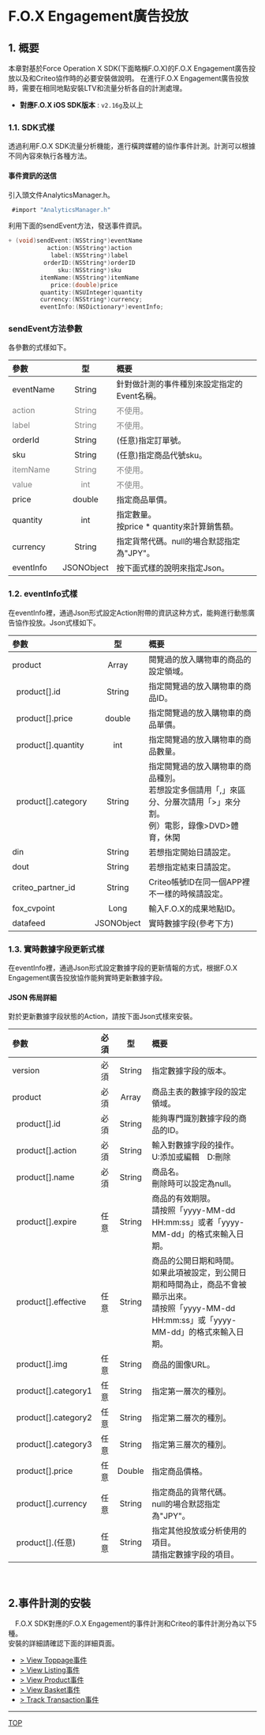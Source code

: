 # F.O.X Engagement廣告投放

## 1. 概要
本章對基於Force Operation X SDK(下面略稱F.O.X)的F.O.X Engagement廣告投放以及和Criteo協作時的必要安裝做說明。
在進行F.O.X Engagement廣告投放時，需要在相同地點安裝LTV和流量分析各自的計測處理。

* **對應F.O.X iOS SDK版本** : `v2.16g`及以上

### 1.1.	SDK式樣

透過利用F.O.X SDK流量分析機能，進行橫跨媒體的協作事件計測。計測可以根據不同內容來執行各種方法。

#### 事件資訊的送信

引入頭文件AnalyticsManager.h。
```objective-c
 #import "AnalyticsManager.h"
```

利用下面的sendEvent方法，發送事件資訊。
```objective-c
+ (void)sendEvent:(NSString*)eventName
           action:(NSString*)action
            label:(NSString*)label
          orderID:(NSString*)orderID
              sku:(NSString*)sku
         itemName:(NSString*)itemName
            price:(double)price
         quantity:(NSUInteger)quantity
         currency:(NSString*)currency;
         eventInfo:(NSDictionary*)eventInfo;
```

### sendEvent方法參數

各參數的式樣如下。

| 參數 | 型 | 概要 |
|:----------|:-----------:|:------------|
|eventName|String|針對做計測的事件種別來設定指定的Event名稱。|
|<span style="color:grey">action|<span style="color:grey">String|<span style="color:grey">不使用。|
|<span style="color:grey">label	|<span style="color:grey">String|<span style="color:grey">不使用。||orderId|String|(任意)指定訂單號。||sku	|String|(任意)指定商品代號sku。||<span style="color:grey">itemName|<span style="color:grey">String|<span style="color:grey">不使用。||<span style="color:grey">value	|<span style="color:grey">int|<span style="color:grey">不使用。||price|double|	指定商品單價。||quantity|int|	指定數量。<br>按price * quantity來計算銷售額。||currency|String|指定貨幣代碼。null的場合默認指定為"JPY"。||eventInfo|JSONObject|按下面式樣的說明來指定Json。|

### 1.2. eventInfo式樣
在eventInfo裡，通過Json形式設定Action附帶的資訊这种方式，能夠進行動態廣告協作投放。Json式樣如下。

| 參數 | 型 | 概要 |
|:----------|:-----------:|:------------|
|product|Array|閱覽過的放入購物車的商品的設定領域。|
|&nbsp;&nbsp;product[].id|String|指定閱覽過的放入購物車的商品ID。|
|&nbsp;&nbsp;product[].price|double|指定閱覽過的放入購物車的商品單價。|
|&nbsp;&nbsp;product[].quantity|int|指定閱覽過的放入購物車的商品數量。|
|&nbsp;&nbsp;product[].category|String|指定閱覽過的放入購物車的商品種別。<br>若想設定多個請用「,」來區分、分層次請用「>」來分割。<br>例）電影，錄像>DVD>體育，休閑|
|din|String|若想指定開始日請設定。|
|dout|String|若想指定結束日請設定。|
|criteo_partner_id|String|Criteo帳號ID在同一個APP裡不一樣的時候請設定。|
|fox_cvpoint|Long|輸入F.O.X的成果地點ID。|
|datafeed|JSONObject|實時數據字段(參考下方)|

### 1.3. 實時數據字段更新式樣
在eventInfo裡，通過Json形式設定數據字段的更新情報的方式，根据F.O.X Engagement廣告投放協作能夠實時更新數據字段。

#### JSON 佈局詳細

對於更新數據字段狀態的Action，請按下面Json式樣來安裝。

| 參數 |必須|型 | 概要 |
|:----------|:-------:|:----:|:------------|
|version|必須|String|指定數據字段的版本。|
|product|必須|Array|商品主表的數據字段的設定領域。|
|&nbsp;&nbsp;product[].id|必須|String|能夠專門識別數據字段的商品的ID。|
|&nbsp;&nbsp;product[].action|必須|String|輸入對數據字段的操作。<br>U:添加或編輯　D:刪除|
|&nbsp;&nbsp;product[].name|必須|String|商品名。<br>刪除時可以設定為null。|
|&nbsp;&nbsp;product[].expire|任意|String|商品的有效期限。<br>請按照「yyyy-MM-dd HH:mm:ss」或者「yyyy-MM-dd」的格式來輸入日期。|
|&nbsp;&nbsp;product[].effective|任意|String|商品的公開日期和時間。<br>如果此項被設定，到公開日期和時間為止，商品不會被顯示出來。<br>請按照「yyyy-MM-dd HH:mm:ss」或「yyyy-MM-dd」的格式來輸入日期。|
|&nbsp;&nbsp;product[].img|任意|String|商品的圖像URL。|
|&nbsp;&nbsp;product[].category1|任意|String|指定第一層次的種別。|
|&nbsp;&nbsp;product[].category2|任意|String|指定第二層次的種別。|
|&nbsp;&nbsp;product[].category3|任意|String|指定第三層次的種別。|
|&nbsp;&nbsp;product[].price|任意|Double|指定商品價格。|
|&nbsp;&nbsp;product[].currency|任意|String|指定商品的貨幣代碼。<br>null的場合默認指定為"JPY"。|
|&nbsp;&nbsp;product[].(任意)|任意|String|指定其他投放或分析使用的項目。<br>請指定數據字段的項目。|

　　　
## 2.事件計測的安裝
　F.O.X SDK對應的F.O.X Engagement的事件計測和Criteo的事件計測分為以下5種。<br>安裝的詳細請確認下面的詳細頁面。

* [> View Toppage事件](./ViewToppageEvent.md)
* [> View Listing事件](./ViewListingEvent.md)
* [> View Product事件](./ViewProductEvent.md)
* [> View Basket事件](./ViewBasketEvent.md)
* [> Track Transaction事件](./ViewTransactionEvent.md)


---
[TOP](/lang/zh-tw/README.md)
